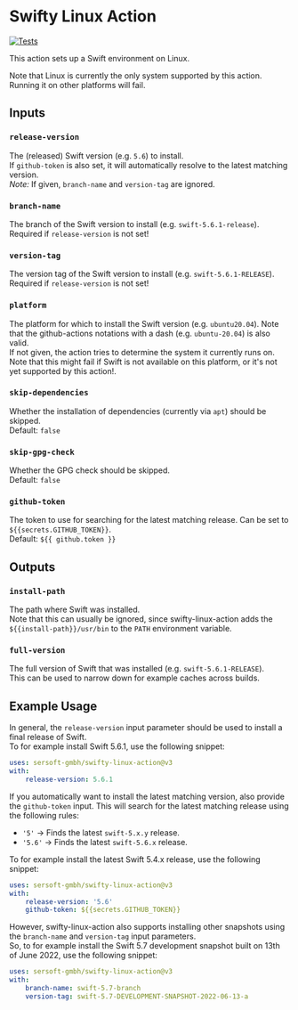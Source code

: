 # Swifty Linux Action

[![Tests](https://github.com/sersoft-gmbh/swifty-linux-action/actions/workflows/tests.yml/badge.svg)](https://github.com/sersoft-gmbh/swifty-linux-action/actions/workflows/tests.yml)

This action sets up a Swift environment on Linux.

Note that Linux is currently the only system supported by this action. Running it on other platforms will fail.

## Inputs

### `release-version`

The (released) Swift version (e.g. `5.6`) to install.<br/>
If `github-token` is also set, it will automatically resolve to the latest matching version.<br/>
*Note:* If given, `branch-name` and `version-tag` are ignored.

### `branch-name`

The branch of the Swift version to install (e.g. `swift-5.6.1-release`).<br/>
Required if `release-version` is not set!

### `version-tag`

The version tag of the Swift version to install (e.g. `swift-5.6.1-RELEASE`).<br/>
Required if `release-version` is not set!

### `platform`

The platform for which to install the Swift version (e.g. `ubuntu20.04`). Note that the github-actions notations with a dash (e.g. `ubuntu-20.04`) is also valid.<br/>
If not given, the action tries to determine the system it currently runs on. Note that this might fail if Swift is not available on this platform, or it's not yet supported by this action!.

### `skip-dependencies`

Whether the installation of dependencies (currently via `apt`) should be skipped.<br/>
Default: `false`

### `skip-gpg-check`

Whether the GPG check should be skipped.<br/>
Default: `false`

### `github-token`

The token to use for searching for the latest matching release. Can be set to `${{secrets.GITHUB_TOKEN}}`.<br/>
Default: `${{ github.token }}`

## Outputs

### `install-path`

The path where Swift was installed.<br/>
Note that this can usually be ignored, since swifty-linux-action adds the `${{install-path}}/usr/bin` to the `PATH` environment variable.

### `full-version`

The full version of Swift that was installed (e.g. `swift-5.6.1-RELEASE`).<br/>
This can be used to narrow down for example caches across builds.


## Example Usage

In general, the `release-version` input parameter should be used to install a final release of Swift.<br/>
To for example install Swift 5.6.1, use the following snippet:
```yaml
uses: sersoft-gmbh/swifty-linux-action@v3
with:
    release-version: 5.6.1
```

If you automatically want to install the latest matching version, also provide the `github-token` input.
This will search for the latest matching release using the following rules:
- `'5'` -> Finds the latest `swift-5.x.y` release.
- `'5.6'` -> Finds the latest `swift-5.6.x` release.

To for example install the latest Swift 5.4.x release, use the following snippet:
```yaml
uses: sersoft-gmbh/swifty-linux-action@v3
with:
    release-version: '5.6'
    github-token: ${{secrets.GITHUB_TOKEN}}
```

However, swifty-linux-action also supports installing other snapshots using the `branch-name` and `version-tag` input parameters.<br/>
So, to for example install the Swift 5.7 development snapshot built on 13th of June 2022, use the following snippet:

```yaml
uses: sersoft-gmbh/swifty-linux-action@v3
with:
    branch-name: swift-5.7-branch
    version-tag: swift-5.7-DEVELOPMENT-SNAPSHOT-2022-06-13-a
```
